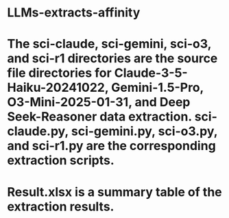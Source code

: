 # LLMs-extracts-affinity
# The sci-claude, sci-gemini, sci-o3, and sci-r1 directories are the source file directories for Claude-3-5-Haiku-20241022, Gemini-1.5-Pro, O3-Mini-2025-01-31, and Deep Seek-Reasoner data extraction. sci-claude.py, sci-gemini.py, sci-o3.py, and sci-r1.py are the corresponding extraction scripts. 

# Result.xlsx is a summary table of the extraction results.
